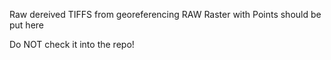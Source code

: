 Raw dereived TIFFS from georeferencing RAW Raster with Points should be put here

Do NOT check it into the repo!

